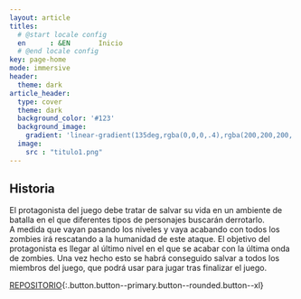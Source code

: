 ```yaml
---
layout: article
titles:
  # @start locale config
  en      : &EN       Inicio
  # @end locale config
key: page-home
mode: immersive
header:
  theme: dark
article_header:
  type: cover
  theme: dark
  background_color: '#123'
  background_image: 
    gradient: 'linear-gradient(135deg,rgba(0,0,0,.4),rgba(200,200,200,.4))'
  image:
    src : "titulo1.png"
---
```


## Historia
El protagonista del juego debe tratar de salvar su vida en un ambiente de batalla en el que diferentes tipos de personajes buscarán derrotarlo.  
A medida que vayan pasando los niveles y vaya acabando con todos los zombies irá rescatando a la humanidad de este ataque. El objetivo del protagonista es llegar al último nivel en el que se acabar con la última onda de zombies.
Una vez hecho esto se habrá conseguido salvar a todos los miembros del juego, que podrá usar para jugar tras finalizar el juego.

[REPOSITORIO](https://github.com/uah-videojuegos-2021/final-project-grupo-1){:.button.button--primary.button--rounded.button--xl}
